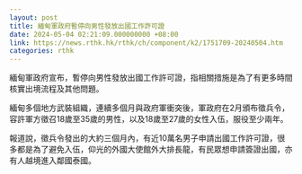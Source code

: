 ```yaml
---
layout: post
title: 緬甸軍政府暫停向男性發放出國工作許可證
date: 2024-05-04 02:21:09.000000000 +08:00
link: https://news.rthk.hk/rthk/ch/component/k2/1751709-20240504.htm
categories: rthk
---
```


緬甸軍政府宣布，暫停向男性發放出國工作許可證，指相關措施是為了有更多時間核實出境流程及其他問題。

緬甸多個地方武裝組織，連續多個月與政府軍衝突後，軍政府在2月頒布徵兵令，容許軍方徵召18歲至35歲的男性，以及18歲至27歲的女性入伍，服役至少兩年。

報道說，徵兵令發出的大約三個月內，有近10萬名男子申請出國工作許可證，很多都是為了避免入伍，仰光的外國大使館外大排長龍，有民眾想申請簽證出國，亦有人越境進入鄰國泰國。
